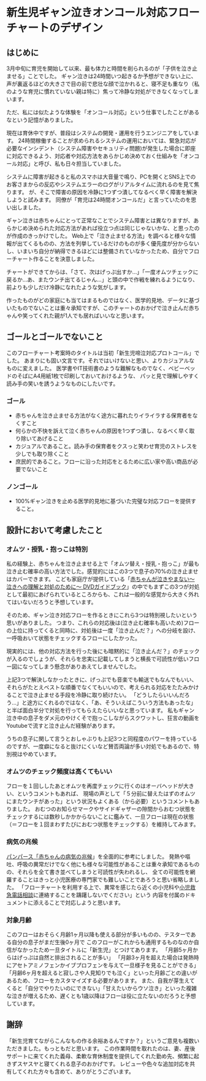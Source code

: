 # 新生児ギャン泣きオンコール対応フローチャートのデザイン

## はじめに
3月中旬に育児を開始して以来、最も体力と時間を削られるのが「子供を泣き止ませる」ことでした。
ギャン泣きは24時間いつ起きるか予想ができない上に、声が裏返るほどの大きさで目の前で悲壮な顔で泣かれると、寝不足も重なり（私のような育児に慣れていない親は特に）焦って冷静な対処ができなくなってしまいます。

ただ、私には似たような体験を「オンコール対応」という仕事でしたことがあるなという記憶がありました。

現在は育休中ですが、普段はシステムの開発・運用を行うエンジニアをしています。
24時間稼働することが求められるシステムの運用においては、緊急対応が必要なインシデント（システム障害やセキュリティ問題)が発生した場合に即座に対応できるよう、対応者や対応方法をあらかじめ決めておく仕組みを「オンコール対応」と呼び、私も日々担当していました。

システムに障害が起きると私のスマホは大音量で鳴り、PCを開くとSNS上でのお客さまからの反応やシステムエラーのログがリアルタイムに流れるのを見て焦ります。
が、そこで障害の原因を冷静に1つずつ潰してなるべく早く障害を解決しようと試みます。
同僚が「育児は24時間オンコールだ」と言っていたのを思い出しました。

ギャン泣きは赤ちゃんにとって正常なことでシステム障害とは異なりますが、あらかじめ決められた対応方法があれば役立つ点は同じじゃないかな、と思ったのが作成のきっかけでした。
Web上で「泣き止ませる方法」を調べると様々な情報が出てくるものの、方法を列挙しているだけのものが多く優先度が分からないし、いまいち自分が納得できるほどには整備されていなかったため、自分でフローチャート作ることを決意しました。

チャートができてからは、「さて、次はげっぷ出すか…」「一度オムツチェックに戻るか…あ、またウンチ出てるじゃん…」と頭の中で作戦を練れるようになり、前よりも少しだけ冷静になれたような気がします。

作ったものがどの家庭にも当てはまるものではなく、医学的見地、データに基づいたものでないことは重々承知ですが、このチャートのおかげで泣き止んだ赤ちゃんや笑ってくれた親が1人でも居ればいいなと思います。

## ゴールとゴールでないこと
このフローチャート考案時のタイトルは当初「新生児啼泣対応プロトコール」でした。
あまりにも固い文言です。それではいけないと思い、よりカジュアルなものに変えました。
医学書やIT技術書のような難解なものでなく、ベビーベッドのそばにA4用紙1枚で印刷しておいておけるような、
パッと見で理解しやすく読み手の笑いを誘うようなものにしたいです。

### ゴール
- 赤ちゃんを泣き止ませる方法がなく途方に暮れたりイライラする保育者をなくすこと
- 何らかの不快を訴えて泣く赤ちゃんの原因を1つずつ潰し、なるべく早く取り除いてあげること
- カジュアルであること。読み手の保育者をクスっと笑わせ育児のストレスを少しでも取り除くこと
- 庶民的であること。フローに沿った対応をとるために広い家や高い商品が必要でないこと

### ノンゴール
- 100%ギャン泣きを止める医学的見地に基づいた完璧な対応フローを提供すること。


## 設計において考慮したこと

### オムツ・授乳・抱っこは特別
私の経験上、赤ちゃんを泣き止ませる上で「オムツ替え・授乳・抱っこ」が最も泣き止む確率の高い方法でした。感覚的にはこの3つで息子の70%の泣き止ませはカバーできます。
こども家庭庁が提供している「[赤ちゃんが泣きやまない～泣きへの理解と対処のために～ DVDガイドブック](https://www.cfa.go.jp/assets/contents/node/basic_page/field_ref_resources/d6749ad9-a350-40b3-bca7-25a0ed06735a/7ec0729c/20230401_policies_jidougyakutai_nakiyamanai_02.pdf)」の中でもまずこの3つが対処として最初にあげられているところからも、これは一般的な感覚から大きく外れてはいないだろうと予想しています。

そのため、ギャン泣き対応フローを作るときにこれら3つは特別視したいという思いがありました。
つまり、これらの対応後は(泣き止む確率も高いため)フローの上位に持ってくると同時に、対処後は一度「泣き止んだ？」への分岐を設け、一呼吸おいて状態をチェックするフローにしたかった。

現実的には、他の対応方法を行った後にも暗黙的に「泣き止んだ？」のチェックが入るのでしょうが、それらを忠実に記載してしまうと横長で可読性が低いフロー図になってしまう懸念がありあえてしませんでした。

上記3つで解決しなかったときに、げっぷでも音楽でも輸送でもなんでもいい、それらがたとえベストな順番でなくてもいいので、考えられる対応をたたみかけることで泣き止ませる手段を冷静に取り続けたい。
「どうしたらいいんだろう…」と途方にくれるのではなく、「あ、そういえばこういう方法もあったな」と半ば面白半分で対処を行ってもらえたらいいなと思っています。
私もギャン泣き中の息子をダメ元のやけくそで抱っこしながらスクワットし、狂言の動画をYoutubeで流すと泣き止んだ経験があります。

うちの息子に関して言うとおしゃぶりも上記3つと同程度のパワーを持っているのですが、一度癖になると抜けにくいなど賛否両論が多い対処でもあるので、特別視はやめています。

### オムツのチェック頻度は高くてもいい
フローを１回ししたあとオムツを再度チェックに行くのはオーバヘッドが大きい、というコメントもあれば、
現場の声として「５分前に替えたはずのオムツにまたウンチがあった」という状況もよくある（から必要）というコメントもありました。
おむつのお知らせマークやサイドギャザーの隙間からおむつ状態をチェックするには数秒しかかからないことに鑑みて、一旦フローは現在の状態（＝フローを１回まわすたびにおむつ状態をチェックする）を維持してみます。

### 病気の兆候
[パンパース「赤ちゃんの病気の兆候](https://www.jp.pampers.com/newborn/care/article/signs-of-illness-in-babies)」を全面的に参考にしました。
発熱や嘔吐、呼吸の異常だけでなく他にも様々な可能性があることは重々承知であるものの、それらを全て書き並べてしまうと可読性が失われるし、
全ての可能性を網羅することはきっと小児医療の専門家でも難しいことであろうと思い省略しました。
「フローチャートを利用する上で、異常を感じたら近くの小児科や[小児救急電話相談](http://kodomo-qq.jp/index.php?pname=n8000#:~:text=%E5%B0%8F%E5%85%90%E7%A7%91%E5%8C%BB%E5%B8%AB%E3%83%BB%E7%9C%8B%E8%AD%B7%E5%B8%AB%E3%81%8B%E3%82%89,%E3%81%AB%E8%87%AA%E5%8B%95%E8%BB%A2%E9%80%81%E3%81%95%E3%82%8C%E3%81%BE%E3%81%99%E3%80%82)に連絡することを躊躇しないでください」という
内容を付属のドキュメントに添えることで対応しようと思います。

### 対象月齢
このフローはおそらく月齢1ヶ月以降も使える部分が多いものの、テスターである自分の息子がまだ生後0ヶ月で
このフローがこれからも通用するものなのか自信がなかったため一旦タイトルに「新生児」とつけてあります。
「月齢5ヶ月からはげっぷは自然と排出されることが多い」
「月齢3ヶ月を超えた場合は発熱時にアセトアミノフェンかイブプロフェンを与えて一旦様子を見ることができる」
「月齢6ヶ月を超えると寂しさや人見知りでも泣く」といった月齢ごとの違いがあるため、フローをカスタマイズする必要があります。
また、自我が芽生えてくると「自分でやりたいのにできない」「甘えたいからウソ泣き」といった複雑な泣きが増えるため、遅くとも1歳以降はフローは役に立たないのだろうと予想しています。

## 謝辞
「新生児育てながらこんなもの作る余裕あるんですか？」というご意見も複数いただきました。もっともだと思います。
この作業時間を取れたのは、妻、産後サポートに来てくれた義母、柔軟な育休制度を提供してくれた勤め先、頻繁に起きずスヤスヤと寝てくれる息子のおかげです。
レビューや色々な追加対応を共有してくれた方々も含めて、ありがとうございます。